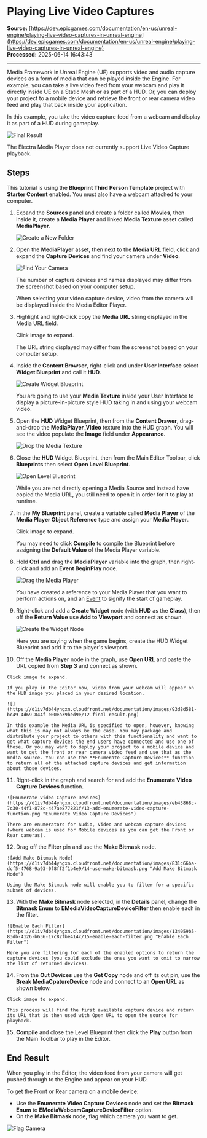 # Playing Live Video Captures

**Source:** [https://dev.epicgames.com/documentation/en-us/unreal-engine/playing-live-video-captures-in-unreal-engine](https://dev.epicgames.com/documentation/en-us/unreal-engine/playing-live-video-captures-in-unreal-engine)  
**Processed:** 2025-06-14 16:43:43

---

Media Framework in Unreal Engine (UE) supports video and audio capture devices as a form of media that can be played inside the Engine. For example, you can take a live video feed from your webcam and play it directly inside UE on a Static Mesh or as part of a HUD. Or, you can deploy your project to a mobile device and retrieve the front or rear camera video feed and play that back inside your application.

In this example, you take the video capture feed from a webcam and display it as part of a HUD during gameplay.

![Final Result](https://d1iv7db44yhgxn.cloudfront.net/documentation/images/2bad58d6-fad1-4581-8f3d-ab181d176bc3/01-final-result.png)

The Electra Media Player does not currently support Live Video Capture playback.

## Steps

This tutorial is using the **Blueprint Third Person Template** project with **Starter Content** enabled. You must also have a webcam attached to your computer.

1.  Expand the **Sources** panel and create a folder called **Movies**, then inside it, create a **Media Player** and linked **Media Texture** asset called **MediaPlayer**.
    
    ![Create a New Folder](https://d1iv7db44yhgxn.cloudfront.net/documentation/images/296bb12c-97d7-412a-9d76-360f5660bb52/02-select-media-player.png "Create a New Folder")
2.  Open the **MediaPlayer** asset, then next to the **Media URL** field, click and expand the **Capture Devices** and find your camera under **Video**.
    
    ![Find Your Camera](https://d1iv7db44yhgxn.cloudfront.net/documentation/images/1b450372-2bc8-4626-9379-1f37099feeff/03-select-camera-path.png "Find Your Camera")
    
    The number of capture devices and names displayed may differ from the screenshot based on your computer setup.
    
    When selecting your video capture device, video from the camera will be displayed inside the Media Editor Player.
    
3.  Highlight and right-click copy the **Media URL** string displayed in the Media URL field.
    
    Click image to expand.
    
    The URL string displayed may differ from the screenshot based on your computer setup.
    
4.  Inside the **Content Browser**, right-click and under **User Interface** select **Widget Blueprint** and call it **HUD**.
    
    ![Create Widget Blueprint](https://d1iv7db44yhgxn.cloudfront.net/documentation/images/1442d587-5304-4727-84d1-9b384c02a278/05-create-widget-blueprint.png "Create Widget Blueprint")
    
    You are going to use your **Media Texture** inside your User Interface to display a picture-in-picture style HUD taking in and using your webcam video.
    
5.  Open the **HUD** Widget Blueprint, then from the **Content Drawer**, drag-and-drop the **MediaPlayer\_Video** texture into the HUD graph. You will see the video populate the **Image** field under **Appearance**.
    
    ![Drop the Media Texture](https://d1iv7db44yhgxn.cloudfront.net/documentation/images/99d0a6cc-6888-40bb-91d6-ddb3951931c7/06-add-media-texture.png "Drop the Media Texture")
6.  Close the **HUD** Widget Blueprint, then from the Main Editor Toolbar, click **Blueprints** then select **Open Level Blueprint**.
    
    ![Open Level Blueprint](https://d1iv7db44yhgxn.cloudfront.net/documentation/images/fbf13272-5540-48f9-b344-ddd7cd02c4b1/07-open-level-blueprint.png "Open Level Blueprint")
    
    While you are not directly opening a Media Source and instead have copied the Media URL, you still need to open it in order for it to play at runtime.
    
7.  In the **My Blueprint** panel, create a variable called **Media Player** of the **Media Player Object Reference** type and assign your **Media Player**.
    
    Click image to expand.
    
    You may need to click **Compile** to compile the Blueprint before assigning the **Default Value** of the Media Player variable.
    
8.  Hold **Ctrl** and drag the **MediaPlayer** variable into the graph, then right-click and add an **Event BeginPlay** node.
    
    ![Drag the Media Player](https://d1iv7db44yhgxn.cloudfront.net/documentation/images/c4dea255-76d8-4f10-be5e-310c5a6c0649/09-add-player-to-graph.png "Drag the Media Player")
    
    You have created a reference to your Media Player that you want to perform actions on, and an [Event](/documentation/en-us/unreal-engine/events-in-unreal-engine) to signify the start of gameplay.
    
9.  Right-click and add a **Create Widget** node (with **HUD** as the **Class**), then off the **Return Value** use **Add to Viewport** and connect as shown.
    
    ![Create the Widget Node](https://d1iv7db44yhgxn.cloudfront.net/documentation/images/684a6c02-7d2c-4b4d-a9e4-4dadf9a5f70b/10-create-hud-wiget.png "Create the Widget Node")
    
    Here you are saying when the game begins, create the HUD Widget Blueprint and add it to the player's viewport.
    
10.  Off the **Media Player** node in the graph, use **Open URL** and paste the URL copied from **Step 3** and connect as shown.
    
    Click image to expand.
    
    If you play in the Editor now, video from your webcam will appear on the HUD image you placed in your desired location.
    
    ![](https://d1iv7db44yhgxn.cloudfront.net/documentation/images/93d8d581-bc49-4d69-844f-e00ea39bed9e/12-final-result.png)
    
    In this example the Media URL is specified to open, however, knowing what this is may not always be the case. You may package and distribute your project to others with this functionality and want to get what capture devices the end users have connected and use one of those. Or you may want to deploy your project to a mobile device and want to get the front or rear camera video feed and use that as the media source. You can use the **Enumerate Capture Devices** function to return all of the attached capture devices and get information about those devices.
    
11.  Right-click in the graph and search for and add the **Enumerate Video Capture Devices** function.
    
    ![Enumerate Video Capture Devices](https://d1iv7db44yhgxn.cloudfront.net/documentation/images/eb43868c-7c30-44f1-878c-447ae877821f/13-add-enumerate-video-capture-function.png "Enumerate Video Capture Devices")
    
    There are enumerators for Audio, Video and webcam capture devices (where webcam is used for Mobile devices as you can get the Front or Rear cameras).
    
12.  Drag off the **Filter** pin and use the **Make Bitmask** node.
    
    ![Add Make Bitmask Node](https://d1iv7db44yhgxn.cloudfront.net/documentation/images/831c66ba-dcf5-4768-9a93-0f8ff2f1b4e9/14-use-make-bitmask.png "Add Make Bitmask Node")
    
    Using the Make Bitmask node will enable you to filter for a specific subset of devices.
    
13.  With the **Make Bitmask** node selected, in the **Details** panel, change the **Bitmask Enum** to **EMediaVideoCaptureDeviceFilter** then enable each in the filter.
    
    ![Enable Each Filter](https://d1iv7db44yhgxn.cloudfront.net/documentation/images/134059b5-83db-4126-b636-17c82fbe414c/15-enable-each-filter.png "Enable Each Filter")
    
    Here you are filtering for each of the enabled options to return the capture devices (you could exclude the ones you want to omit to narrow the list of returned devices).
    
14.  From the **Out Devices** use the **Get Copy** node and off its out pin, use the **Break MediaCpatureDevice** node and connect to an **Open URL** as shown below.
    
    Click image to expand.
    
    This process will find the first available capture device and return its URL that is then used with Open URL to open the source for playback.
    
15.  **Compile** and close the Level Blueprint then click the **Play** button from the Main Toolbar to play in the Editor.
    

## End Result

When you play in the Editor, the video feed from your camera will get pushed through to the Engine and appear on your HUD.

To get the Front or Rear camera on a mobile device:

-   Use the **Enumerate Video Capture Devices** node and set the **Bitmask Enum** to **EMediaWebcamCaptureDeviceFilter** option.
-   On the **Make Bitmask** node, flag which camera you want to get.

![Flag Camera](https://d1iv7db44yhgxn.cloudfront.net/documentation/images/99b68afc-769c-4566-8df5-c13471e3d1a7/17-flag-needed-camera.png "Flag Camera")